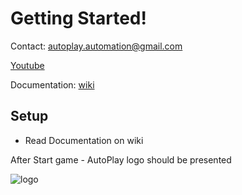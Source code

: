 # Getting Started!

Contact:  [autoplay.automation@gmail.com](mailto:autoplay.automation@gmail.com)

[Youtube](https://www.youtube.com/watch?v=YS8msXrFwZA)

Documentation: [wiki](https://github.com/AutoplayAutomation/AutoPlay/wiki)

## Setup

* Read Documentation on wiki

After Start game -  AutoPlay logo should be presented

![logo](https://github.com/AutoplayAutomation/Unity_AutoPlay_Plugin/blob/master/Documentation/img/logo.png)
